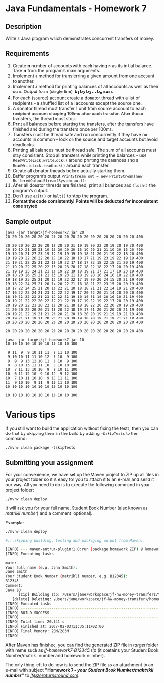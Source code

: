 Java Fundamentals - Homework 7
===========
Description
-------------------

Write a Java program which demonstrates concurrent transfers of money.

Requirements
-----------------------

1. Create **n** number of accounts with each having **n** as its initial balance. Take **n** from the program’s main arguments. 
2. Implement a method for transferring a given amount from one account to another. 
3. Implement a method for printing balances of all accounts as well as their sum. Output form (single line): **b<sub>1</sub> b<sub>2</sub> b<sub>3</sub> ... b<sub>n</sub> sum**.
4. For each (source) account create a donator thread with a list of recipients - a shuffled list of all accounts except the source one.
5. A donator thread must transfer 1 unit from source account to each recipient account sleeping 100ms after each transfer. After those transfers, the thread must stop.
6. Print all balances before starting the transfers, after the transfers have finished and during the transfers once per 100ms. 
7. Transfers must be thread safe and run concurrently if they have no accounts in common – lock on the source and target accounts but avoid deadlocks. 
8. Printing all balances must be thread safe. The sum of all accounts must stay consistent. Stop all transfers while printing the balances - use `ReadWriteLock.writeLock()` around printing the balances and a `ReadWriteLock.readLock()` around each transfer.
9. Create all donator threads before actually starting them.
10. Buffer program’s output `PrintStream out = new PrintStream(new BufferedOutputStream(System.out));`
11. After all donator threads are finished, print all balances and `flush()` the program’s output.
12. Don’t use `exit()` or `halt()` to stop the program.
13. **Format the code consistently! Points will be deducted for inconsistent code style!!**

Sample output
-----------------------
```
java -jar target/jf-homework7.jar 20
20 20 20 20 20 20 20 20 20 20 20 20 20 20 20 20 20 20 20 20 400

20 20 20 20 22 20 20 19 20 20 21 19 19 20 22 20 19 20 19 20 400
20 19 19 21 25 23 19 18 20 20 20 18 19 20 21 21 19 20 18 20 400
19 19 20 21 27 23 19 17 19 19 19 19 18 21 20 21 19 22 18 20 400
19 19 20 22 26 22 20 17 18 22 18 18 17 21 19 23 19 22 19 19 400
21 19 21 22 25 21 22 16 19 22 17 18 17 22 18 22 18 21 20 19 400
21 19 20 22 25 20 22 15 20 23 20 17 18 22 18 22 17 20 20 19 400
21 19 19 25 24 21 21 16 19 22 19 18 19 21 17 21 17 19 23 19 400
20 18 20 26 25 21 21 15 19 23 21 18 19 20 16 24 16 18 22 18 400
19 18 19 25 25 21 20 15 19 22 22 17 19 20 20 24 15 20 21 19 400
19 18 22 24 25 21 20 14 20 22 21 16 18 21 22 23 15 20 20 19 400
18 17 22 24 25 21 20 16 22 21 20 18 18 21 21 22 14 19 21 20 400
17 16 22 23 24 21 23 17 22 22 19 17 20 22 20 21 14 20 20 20 400
18 19 22 23 23 21 23 17 22 22 19 16 19 21 19 20 16 20 21 19 400
20 19 21 22 22 20 22 17 21 22 19 17 19 22 19 22 17 20 20 19 400
20 19 20 22 21 20 22 18 20 21 18 18 18 22 20 22 20 20 19 20 400
21 20 20 22 20 20 21 18 20 22 18 19 17 21 20 21 20 20 21 19 400
20 19 21 22 19 21 21 20 20 21 20 18 20 20 19 21 19 19 21 19 400
20 19 21 21 19 21 20 21 21 20 19 19 20 20 19 21 19 21 21 18 400
20 20 20 20 20 20 20 20 20 20 20 20 20 20 20 20 20 20 20 20 400

20 20 20 20 20 20 20 20 20 20 20 20 20 20 20 20 20 20 20 20 400
```

```
java -jar target/jf-homework7.jar 10
10 10 10 10 10 10 10 10 10 10 100

 9 11  9  9 10 11 11  9 11 10 100
 9 10 10 11 11 10 12  8 10  9 100
 9  9  9 13 12 10 11  8 10  9 100
 8  8 10 13 11 11 10  9 10 10 100
10  7 11 13 10 10  9  9 10 11 100
10  6 11 12 10  9 10 11  9 12 100
10  7 10 11 10 10  9 11 11 11 100
11  9 10 10  9 11  9 10 11 10 100
10 10 10 10 10 10 10 10 10 10 100

10 10 10 10 10 10 10 10 10 10 100
```
Various tips
============

If you still want to build the application without fixing the tests, then you can do that by skipping them in the build by adding `-DskipTests` to the command:
```shell
./mvnw clean package -DskipTests
```

Submitting your assignment
--------------------------

For your convenience, we have set up the Maven project to ZIP up all files in your project folder so it is easy for you to attach it to an e-mail and send it our way. All you need to do is to execute the following command in your project folder:

```
./mvnw clean deploy
```

It will ask you for your full name, Student Book Number (also known as *matrikli number*) and a comment (optional).

Example:

```bash
./mvnw clean deploy

#...skipping building, testing and packaging output from Maven...

[INFO] --- maven-antrun-plugin:1.8:run (package homework ZIP) @ homework7 ---
[INFO] Executing tasks

main:
Your full name (e.g. John Smith):
Jane Smith
Your Student Book Number (matrikli number, e.g. B12345):
B12345
Comment:
Java IO
      [zip] Building zip: /Users/jane/workspace/jf-hw-money-transfers/target/jf-homework7-B12345.zip
   [delete] Deleting: /Users/jane/workspace/jf-hw-money-transfers/homework.properties
[INFO] Executed tasks
[INFO] ------------------------------------------------------------------------
[INFO] BUILD SUCCESS
[INFO] ------------------------------------------------------------------------
[INFO] Total time: 20.041 s
[INFO] Finished at: 2017-02-03T11:35:11+02:00
[INFO] Final Memory: 21M/283M
[INFO] ------------------------------------------------------------------------
```

After Maven has finished, you can find the generated ZIP file in *target* folder with name such as 
*jf-homework7-B12345.zip* (it contains your Student Book Number/matrikli number and homework number).

The only thing left to do now is to send the ZIP file as an attachment to an e-mail with subject **"Homework 7 - *your Student Book Number/maktrikli number*"** to *jf@zeroturnaround.com*.